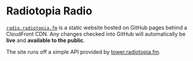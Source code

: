 # Radiotopia Radio

[`radio.radiotopia.fm`](https://radio.radiopia.fm) is a static website hosted on GitHub pages behind a CloudFront CDN. Any changes checked into GitHub will automatically be **live** and **available to the public**.

The site runs off a simple API provided by [tower.radiotopia.fm](https://github.com/PRX/tower.radiotopia.fm).
